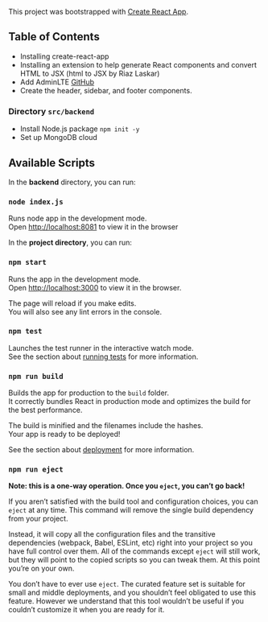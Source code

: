 This project was bootstrapped with [Create React App](https://github.com/facebook/create-react-app).

## Table of Contents

- Installing create-react-app
- Installing an extension to help generate React components and convert HTML to JSX (html to JSX by Riaz Laskar)
- Add AdminLTE [GitHub](https://github.com/ColorlibHQ/AdminLTE)
- Create the header, sidebar, and footer components.

### Directory `src/backend`

- Install Node.js package `npm init -y`
- Set up MongoDB cloud

## Available Scripts

In the **backend** directory, you can run:

### `node index.js`

Runs node app in the development mode.<br />
Open [http://localhost:8081](http://localhost:8081) to view it in the browser

In the **project directory**, you can run:

### `npm start`

Runs the app in the development mode.<br />
Open [http://localhost:3000](http://localhost:3000) to view it in the browser.

The page will reload if you make edits.<br />
You will also see any lint errors in the console.

### `npm test`

Launches the test runner in the interactive watch mode.<br />
See the section about [running tests](https://facebook.github.io/create-react-app/docs/running-tests) for more information.

### `npm run build`

Builds the app for production to the `build` folder.<br />
It correctly bundles React in production mode and optimizes the build for the best performance.

The build is minified and the filenames include the hashes.<br />
Your app is ready to be deployed!

See the section about [deployment](https://facebook.github.io/create-react-app/docs/deployment) for more information.

### `npm run eject`

**Note: this is a one-way operation. Once you `eject`, you can’t go back!**

If you aren’t satisfied with the build tool and configuration choices, you can `eject` at any time. This command will remove the single build dependency from your project.

Instead, it will copy all the configuration files and the transitive dependencies (webpack, Babel, ESLint, etc) right into your project so you have full control over them. All of the commands except `eject` will still work, but they will point to the copied scripts so you can tweak them. At this point you’re on your own.

You don’t have to ever use `eject`. The curated feature set is suitable for small and middle deployments, and you shouldn’t feel obligated to use this feature. However we understand that this tool wouldn’t be useful if you couldn’t customize it when you are ready for it.
